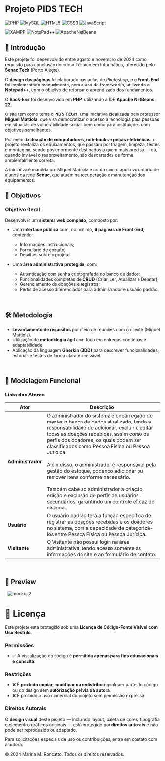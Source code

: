 # Projeto PIDS TECH
![PHP](https://img.shields.io/badge/php-%23777BB4.svg?style=for-the-badge&logo=php&logoColor=white) ![MySQL](https://img.shields.io/badge/mysql-4479A1.svg?style=for-the-badge&logo=mysql&logoColor=white) ![HTML5](https://img.shields.io/badge/html5-%23E34F26.svg?style=for-the-badge&logo=html5&logoColor=white) ![CSS3](https://img.shields.io/badge/css3-%231572B6.svg?style=for-the-badge&logo=css3&logoColor=white) ![JavaScript](https://img.shields.io/badge/javascript-%23323330.svg?style=for-the-badge&logo=javascript&logoColor=%23F7DF1E) 

![XAMPP](https://img.shields.io/badge/Xampp-F37623?style=for-the-badge&logo=xampp&logoColor=white) ![NotePad++](https://img.shields.io/badge/Notepad++-90E59A.svg?style=for-the-badge&logo=notepad%2B%2B&logoColor=black) ![ApacheNetBeans](https://img.shields.io/badge/apache%20netbeans-1B6AC6?style=for-the-badge&logo=apache%20netbeans%20IDE&logoColor=white)

## 📌 Introdução

Este projeto foi desenvolvido entre agosto e novembro de 2024 como requisito para conclusão do curso Técnico em Informática, oferecido pelo **Senac Tech** (Porto Alegre).  

O **design das páginas** foi elaborado nas aulas de *Photoshop*, e o **Front-End** foi implementado manualmente, sem o uso de frameworks, utilizando o **Notepad++**, com o objetivo de reforçar o aprendizado dos fundamentos.  

O **Back-End** foi desenvolvido em **PHP**, utilizando a IDE **Apache NetBeans 22**.

O site tem como tema o **PIDS TECH**, uma iniciativa idealizada pelo professor **Miguel Mattiola**, que visa democratizar o acesso à tecnologia para pessoas em situação de vulnerabilidade social, bem como para instituições com objetivos semelhantes.

Por meio da **doação de computadores, notebooks e peças eletrônicas**, o projeto revitaliza os equipamentos, que passam por triagem, limpeza, testes e montagem, sendo posteriormente destinados a quem mais precisa — ou, quando inviável o reaproveitamento, são descartados de forma ambientalmente correta.

A iniciativa é mantida por Miguel Mattiola e conta com o apoio voluntário de alunos da rede **Senac**, que atuam na recuperação e manutenção dos equipamentos.


## 🎯 Objetivos

### Objetivo Geral

Desenvolver um **sistema web completo**, composto por:

- Uma **interface pública** com, no mínimo, **6 páginas de Front-End**, contendo:
  - Informações institucionais;
  - Formulário de contato;
  - Detalhes sobre o projeto.

- Uma **área administrativa protegida**, com:
  - Autenticação com senha criptografada no banco de dados;
  - Funcionalidades completas de **CRUD** (Criar, Ler, Atualizar e Deletar);
  - Gerenciamento de doações e registros;
  - Perfis de acesso diferenciados para administrador e usuário padrão.

&nbsp;

## 🛠️ Metodologia

- **Levantamento de requisitos** por meio de reuniões com o cliente (Miguel Mattiola).
- Utilização de **metodologia ágil** com foco em entregas contínuas e adaptabilidade.
- Aplicação da linguagem **Gherkin (BDD)** para descrever funcionalidades, estórias e testes de forma clara e acessível.

&nbsp;

## 🧩 Modelagem Funcional

### Lista dos Atores

| **Ator**                | **Descrição** |
|-------------------------|-------------------------------------------------------------------------------------------------------------------------------------------------------------------------------------------------------------------------------------------------------------------------------------------------------------------------------------|
| **Administrador**     | O administrador do sistema é encarregado de manter o banco de dados atualizado, tendo a responsabilidade de adicionar, excluir e editar todas as doações recebidas, assim como os perfis dos doadores, os quais podem ser classificados como Pessoa Física ou Pessoa Jurídica. <br><br>Além disso, o administrador é responsável pela gestão do estoque, podendo adicionar ou remover itens conforme necessário. <br><br>Também cabe ao administrador a criação, edição e exclusão de perfis de usuários secundários, garantindo um controle eficaz do sistema. |
| **Usuário**            | O usuário padrão terá a função específica de registrar as doações recebidas e os doadores no sistema, com a capacidade de categorizá-los entre Pessoa Física ou Pessoa Jurídica. |
| **Visitante**          | O Visitante não possui login na área administrativa, tendo acesso somente às informações do site e ao formulário de contato. |

&nbsp;&nbsp;

## 📸 Preview
&nbsp;
![mockup2](https://github.com/user-attachments/assets/83f9299d-0f27-44fd-9909-e82f4feaa489 "Mockup da página inicial com responsividade para desktop e mobile")


# 📜 Licença

Este projeto está protegido sob uma **Licença de Código-Fonte Visível com Uso Restrito**.

### Permissões

- ✅ A visualização do código é **permitida apenas para fins educacionais e consulta**.

### Restrições

- ❌ É **proibido copiar, modificar ou redistribuir** qualquer parte do código ou do design sem **autorização prévia da autora**.
- ❌ É proibido o uso comercial do projeto sem permissão expressa.

### Direitos Autorais

O **design visual** deste projeto — incluindo layout, paleta de cores, tipografia e elementos gráficos originais — está protegido por **direitos autorais** e não pode ser reproduzido ou adaptado.

Para solicitações especiais de uso ou contribuições, entre em contato com a autora.



© 2024 Marina M. Roncatto. Todos os direitos reservados.
